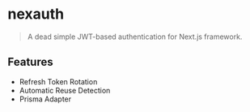 # nexauth

> A dead simple JWT-based authentication for Next.js framework.

## Features

- Refresh Token Rotation
- Automatic Reuse Detection
- Prisma Adapter

